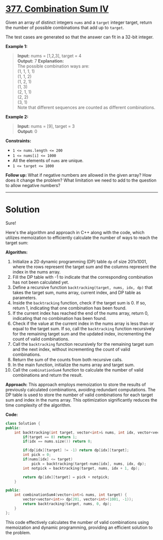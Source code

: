 # [377. Combination Sum IV](https://leetcode.com/problems/combination-sum-iv/)

Given an array of distinct integers `nums` and a `target` integer target, return the number of possible combinations that add up to `target`.

The test cases are generated so that the answer can fit in a 32-bit integer.

 


**Example 1:**

>**Input:** nums = [1,2,3], target = 4<br>
**Output:** 7
**Explanation:**<br>
The possible combination ways are:<br>
(1, 1, 1, 1)<br>
(1, 1, 2)<br>
(1, 2, 1)<br>
(1, 3)<br>
(2, 1, 1)<br>
(2, 2)<br>
(3, 1)<br>
Note that different sequences are counted as different combinations.

**Example 2:**

>**Input:** nums = [9], target = 3<br>
**Output:** 0
 

**Constraints:**

- `1 <= nums.length <= 200`
- `1 <= nums[i] <= 1000`
- All the elements of `nums` are unique.
- `1 <= target <= 1000`
 

**Follow up:** What if negative numbers are allowed in the given array? How does it change the problem? What limitation we need to add to the question to allow negative numbers?

---
# Solution
Sure!

Here's the algorithm and approach in C++ along with the code, which utilizes memoization to efficiently calculate the number of ways to reach the target sum:

**Algorithm:**
1. Initialize a 2D dynamic programming (DP) table `dp` of size 201x1001, where the rows represent the target sum and the columns represent the index in the nums array.
2. Fill the DP table with -1 to indicate that the corresponding combination has not been calculated yet.
3. Define a recursive function `backtracking(target, nums, idx, dp)` that takes the target sum, nums array, current index, and DP table as parameters.
4. Inside the `backtracking` function, check if the target sum is 0. If so, return 1, indicating that one combination has been found.
5. If the current index has reached the end of the nums array, return 0, indicating that no combination has been found.
6. Check if the value at the current index in the nums array is less than or equal to the target sum. If so, call the `backtracking` function recursively for the remaining target sum and the updated index, incrementing the count of valid combinations.
7. Call the `backtracking` function recursively for the remaining target sum and the next index, without incrementing the count of valid combinations.
8. Return the sum of the counts from both recursive calls.
9. In the main function, initialize the nums array and target sum.
10. Call the `combinationSum4` function to calculate the number of valid combinations and return the result.

**Approach:**
This approach employs memoization to store the results of previously calculated combinations, avoiding redundant computations. The DP table is used to store the number of valid combinations for each target sum and index in the nums array. This optimization significantly reduces the time complexity of the algorithm.

**Code:**

```c++
class Solution {
public:
    int backtracking(int target, vector<int>& nums, int idx, vector<vector<int>>& dp){
        if(target == 0) return 1;
        if(idx == nums.size()) return 0;

        if(dp[idx][target] != -1) return dp[idx][target];
        int pick = 0;
        if(nums[idx] <= target)
            pick = backtracking(target-nums[idx], nums, idx, dp);
        int notpick = backtracking(target, nums, idx + 1, dp);

        return dp[idx][target] = pick + notpick;
    }

public:
    int combinationSum4(vector<int>& nums, int target) {
        vector<vector<int>> dp(201, vector<int>(1001, -1));
        return backtracking(target, nums, 0, dp);
    }
};
```

This code effectively calculates the number of valid combinations using memoization and dynamic programming, providing an efficient solution to the problem.